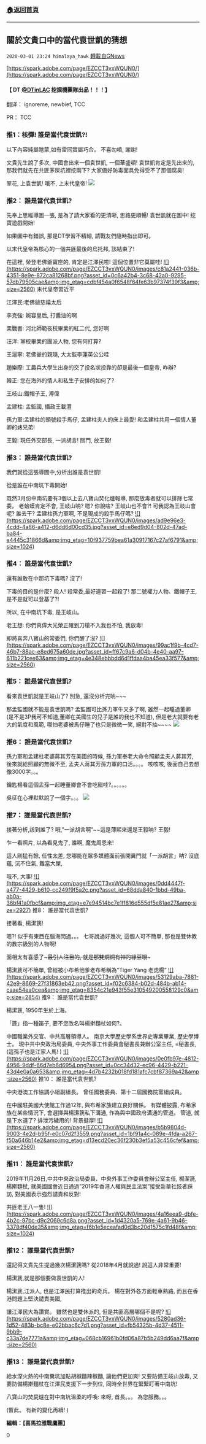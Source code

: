 ###  [:house:返回首頁](https://github.com/ourhimalayas/txt)
---

## 關於文貴口中的當代袁世凱的猜想
`2020-03-01 23:24 himalaya_hawk` [轉載自GNews](https://gnews.org/zh-hant/129022/)

[https://spark.adobe.com/page/EZCCT3vxWQUN0/](https://spark.adobe.com/page/EZCCT3vxWQUN0/)

#### 【 DT [@DTinLAC](https://twitter.com/DTinLAC) 挖掘機團隊出品！！！】

翻译： ignoreme, newbief, TCC

PR： TCC

### **推1：核彈! 誰是當代袁世凱?!**

以下內容純屬瞎蒙,如有雷同實屬巧合。 不喜勿噴, 謝謝!

文貴先生說了多次, 中國會出來一個袁世凱, 一個華盛頓! 袁世凱肯定是先出來的, 那我們就先在共匪茅屎坑裡挖兩下? 大家備好防毒面具免得受不了那個腐臭!

翠花, 上袁世凱! 哦不, 上末代皇帝!
![](https://s3-ap-northeast-1.amazonaws.com/news.guo.offload.media/wp-content/uploads/2020/03/01150437/image-4.png)
### **推2： 誰是當代袁世凱?**

先奉上思維導圖一張, 是為了請大家看的更清晰, 思路更順暢! 袁世凱就在圖中! 挖寶遊戲開始!

如果圖中有錯誤, 那是DT學習不精細, 請戰友們隨時指出即可。

以末代皇帝為核心的一個共匪最後的烏托邦, 該結束了!

在這裡, 榮登老佛爺寶座的, 肯定是江澤民啦! 這個位置非它莫屬哇!
[!\[\](https://spark.adobe.com/page/EZCCT3vxWQUN0/images/c81a2441-036b-4351-8e9e-872ca81268bf.png?asset_id=0c6a42b4-3c68-42a0-9295-57db79505cae&amp;img_etag=cdbf454a0f6548f64fe63b97374f39f3&amp;size=2560)](https://spark.adobe.com/page/EZCCT3vxWQUN0/images/c81a2441-036b-4351-8e9e-872ca81268bf.png?asset_id=0c6a42b4-3c68-42a0-9295-57db79505cae&amp;img_etag=cdbf454a0f6548f64fe63b97374f39f3&amp;size=1024)
末代皇帝習近平

江澤民:老佛爺慈禧太后

李克強: 婉容皇后, 打醬油的啊

栗戰書: 河北師範夜校畢業的紅二代, 您好啊

汪洋: 黨校畢業的團派人物, 您有何打算?

王滬寧: 老佛爺的親隨, 大太監李蓮英公公哇

趙樂際: 工農兵大學生出身的交了投名狀投靠的卻是最後一個皇帝, 咋辦?

韓正: 您在海外的情人和私生子安排的如何了?

王岐山:鐵帽子王, 溥偉

孟建柱: 孟監國, 攝政王載灃

孫力軍:孟建柱的頭號殺手馬仔, 孟建柱夫人的床上最愛! 和孟建柱共用一個情人董卿的婊兄弟!

王毅: 現任外交部長, 一派胡言! 關門, 放王毅!

###  **推3： 誰是當代袁世凱?**

我們就從這張導圖中,分析出誰是袁世凱!

從是誰在中南坑下毒開始!

既然3月份中南坑要有3個以上去八寶山焚化爐報導, 那麼放毒者就可以排除七常委。 老蛤蟆肯定不會, 王岐山呐? 嗯? 你說啥? 王岐山也不會?! 可我認為王岐山會呢? 誰去干? 孟建柱孫力軍啊, 不是現成的殺手馬仔嗎?
[!\[\](https://spark.adobe.com/page/EZCCT3vxWQUN0/images/ad9e96e3-4cdd-4a86-a412-d6dd6d00cd35.jpg?asset_id=e8ed9d04-802d-47ad-ba84-e4445c31866d&amp;img_etag=10f937759bea61a30917167c27af6791&amp;size=1024)](https://spark.adobe.com/page/EZCCT3vxWQUN0/images/ad9e96e3-4cdd-4a86-a412-d6dd6d00cd35.jpg?asset_id=e8ed9d04-802d-47ad-ba84-e4445c31866d&amp;img_etag=10f937759bea61a30917167c27af6791&amp;size=1024)
### **推4： 誰是當代袁世凱?**

還有誰敢在中那坑下毒嗎? 沒了!

下毒的目的是什麼? 殺人! 殺常委,最好連習一起殺了! 那二號權力人物、鐵帽子王, 是不是就可以登基了?!

所以, 在中南坑下毒, 是王岐山。

老王想: 你們真偉大光榮正確到刀槍不入我也不怕, 我放毒!

即將喜奔八寶山的常委們, 你們醒了沒?
[!\[\](https://spark.adobe.com/page/EZCCT3vxWQUN0/images/99ac1f9b-4cd7-46b7-88ac-e8ed675a60de.jpg?asset_id=ff67c9a6-d04b-4e40-aa97-611b221cee63&amp;img_etag=4e348ebbbdd6d1ffdaa4ba45ea33f577&amp;size=2560)](https://spark.adobe.com/page/EZCCT3vxWQUN0/images/99ac1f9b-4cd7-46b7-88ac-e8ed675a60de.jpg?asset_id=ff67c9a6-d04b-4e40-aa97-611b221cee63&amp;img_etag=4e348ebbbdd6d1ffdaa4ba45ea33f577&amp;size=1024)
### **推5： 誰是當代袁世凱?**

看來袁世凱就是王岐山了? 別急, 還沒分析完呐~~~

那孟監國就不能是袁世凱嗎? 孟監國可比孫力軍牛叉多了啊, 雖然一起睡過董卿 (是不是3P我可不知道,董卿在美國生的兒子是誰的我也不知道), 但是老大就要有老大的氣度和風範, 哪怕老婆被馬仔睡了也只是微微一笑, 絕對不抽~~~~
![](https://s3-ap-northeast-1.amazonaws.com/news.guo.offload.media/wp-content/uploads/2020/03/01152513/image-6.png)
### **推6： 誰是當代袁世凱?**

孫力軍和孟建柱老婆蔣其芳在美國的時候, 孫力軍奉老大命令照顧孟夫人蔣其芳, 後來就給照顧的無微不至, 孟夫人蔣其芳孫力軍的口活。。。。 咳咳咳, 後面自己去想像3000字。。。

鑰匙楊看這個孟孫一起睡董卿會不會吃醋哇?。。。。。。

吳征在心裡默默說了一個字。。。
![](https://s3-ap-northeast-1.amazonaws.com/news.guo.offload.media/wp-content/uploads/2020/03/01152323/image-5.png)
### **推7： 誰是當代袁世凱?**

接著分析,該到誰了? 哦,”一派胡言啊”~~這是薄熙來還是王毅呐? 王毅!

乍一看照片, 以為看見鬼了, 誰啊, 魔鬼周恩來!

這人剛猛有餘, 任性太差, 您哪能在眾多媒體面前張開糞門就「一派胡言」呐? 沒底蘊, 沉不住氣, 難當大屎,

哦不, 大事!
[!\[\](https://spark.adobe.com/page/EZCCT3vxWQUN0/images/0dd4447f-a477-4429-b610-cc249f9f5a2c.png?asset_id=68dda840-1bbd-49ba-ab0a-36bf41a0fbcf&amp;img_etag=e7e94514bc7e1ff816d555df5e81ae27&amp;size=2927)](https://spark.adobe.com/page/EZCCT3vxWQUN0/images/0dd4447f-a477-4429-b610-cc249f9f5a2c.png?asset_id=68dda840-1bbd-49ba-ab0a-36bf41a0fbcf&amp;img_etag=e7e94514bc7e1ff816d555df5e81ae27&amp;size=1024)
推8： 誰是當代袁世凱?

接著看, 楊潔篪!

嗯?! 似乎有東西在腦海閃過。。。 七哥說過好幾次, 這個人可不簡單, 那也是雙休教的教宗級別的人物啊!

面相太有喜感了~~~最引人注目的, 就是那雙炯炯有神的綠豆眼~~~

楊潔篪可不簡單, 曾經被小布希他爹老布希稱為”Tiger Yang 老虎楊”
[!\[\](https://spark.adobe.com/page/EZCCT3vxWQUN0/images/53129aba-7881-42e9-8669-27f31863eb42.png?asset_id=f02c6384-b02d-484b-ab14-caae54ea0cea&amp;img_etag=8354c21e943f55e310549200558129c0&amp;size=2854)](https://spark.adobe.com/page/EZCCT3vxWQUN0/images/53129aba-7881-42e9-8669-27f31863eb42.png?asset_id=f02c6384-b02d-484b-ab14-caae54ea0cea&amp;img_etag=8354c21e943f55e310549200558129c0&amp;size=1024)
推9： 誰是當代袁世凱?

楊潔篪, 1950年生於上海。

「篪」指一種笛子, 要不您改名叫楊擀麵杖如何?。

中國職業外交官、中共高層領導人。 南京大學歷史學系世界史專業畢業, 歷史學博士。 現中共中央政治局委員, 中央外事工作委員會秘書長兼辦公室主任, =秘書長, (這孫子也是江家人馬! )
[!\[\](https://spark.adobe.com/page/EZCCT3vxWQUN0/images/0e0fb97e-4812-4956-9ddf-66d7eb6d6954.png?asset_id=0cc34d32-ec96-4429-b221-43d4e0a0a653&amp;img_etag=4d7b4232b018fd181afc7cbf87369a42&amp;size=2560)](https://spark.adobe.com/page/EZCCT3vxWQUN0/images/0e0fb97e-4812-4956-9ddf-66d7eb6d6954.png?asset_id=0cc34d32-ec96-4429-b221-43d4e0a0a653&amp;img_etag=4d7b4232b018fd181afc7cbf87369a42&amp;size=1024)
推10： 誰是當代袁世凱?

中央港澳工作協調小組副組長。 曾任國務委員、第十二屆國務院黨組成員。

在中國駐美國大使館工作過12年, 與布希家族建立良好關係。 有媒體披露, 布希家族在某些情況下, 會選擇與楊潔篪私下溝通, 作為與中國政府溝通的管道。 管道, 就是下水道了? 排泄污穢用的! 背景挺厚!
[!\[\](https://spark.adobe.com/page/EZCCT3vxWQUN0/images/b5b9804d-9003-4e2d-b95f-e0c07d2f3559.png?asset_id=1bf91a4c-089e-4fda-a267-f50a646b14e2&amp;img_etag=d13ecd20ec36f230b3ef5a53c456cfef&amp;size=2560)](https://spark.adobe.com/page/EZCCT3vxWQUN0/images/b5b9804d-9003-4e2d-b95f-e0c07d2f3559.png?asset_id=1bf91a4c-089e-4fda-a267-f50a646b14e2&amp;img_etag=d13ecd20ec36f230b3ef5a53c456cfef&amp;size=1024)
### **推11： 誰是當代袁世凱?**

2019年11月26日,中共中央政治局委員、中央外事工作委員會辦公室主任, 楊潔篪, 楊擀麵杖, 就美國國會近日通過”2019年香港人權與民主法案”接受新華社妓者踩訪, 對美國表示強烈譴責和反對!

共匪老王八一隻!
[!\[\](https://spark.adobe.com/page/EZCCT3vxWQUN0/images/4a16eea9-dbfe-4b2c-97bc-d9c2069c6d8a.png?asset_id=1d4320a5-769e-4a61-9b46-3378df40de35&amp;img_etag=f6b1e5eceafad0d3bc20d1575c1fd48f&amp;size=1024)](https://spark.adobe.com/page/EZCCT3vxWQUN0/images/4a16eea9-dbfe-4b2c-97bc-d9c2069c6d8a.png?asset_id=1d4320a5-769e-4a61-9b46-3378df40de35&amp;img_etag=f6b1e5eceafad0d3bc20d1575c1fd48f&amp;size=1024)
### **推12： 誰是當代袁世凱?**

還記得文貴先生提過幾次楊潔篪嗎? 從2018年4月就說過! 說這人非常重要!

楊潔篪,就是那個要做袁世凱的人!

楊潔篪,江派人, 也是江澤民打算推出的奇兵。 楊在對外各方面輕車熟路, 而且在香港問題上堅決譴責美國,

讓江澤民大為讚賞。 雖然也是雙休派的, 但是共匪高層哪個不是呢?
[!\[\](https://spark.adobe.com/page/EZCCT3vxWQUN0/images/5280ad36-1d52-483b-bc8e-e02bbac6c7d1.png?asset_id=fb54325b-4d37-4511-9bb9-c33a7de7771a&amp;img_etag=068cb16961b0fd06a87b5b249dd6aa7f&amp;size=2560)](https://spark.adobe.com/page/EZCCT3vxWQUN0/images/5280ad36-1d52-483b-bc8e-e02bbac6c7d1.png?asset_id=fb54325b-4d37-4511-9bb9-c33a7de7771a&amp;img_etag=068cb16961b0fd06a87b5b249dd6aa7f&amp;size=1024)
### **推13： 誰是當代袁世凱?**

給水深火熱的中南糞坑加點胡椒麵辣椒麵, 讓他們更加爽! 又要防備王岐山放毒, 又要防備楊擀麵杖在江澤民支援下一步到位, 同時全世界在緊緊盯著中南坑!

八寶山的焚屍爐在對中南坑溫柔的呼喚: 來呀, 首長。。。 為您服務。。。

(暫此。 有新的變化再續! )

**編輯：【喜馬拉雅戰鷹團】**

0
